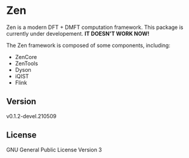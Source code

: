 # Zen

Zen is a modern DFT + DMFT computation framework. This package is currently under developement. **IT DOESN'T WORK NOW!**

The Zen framework is composed of some components, including:
* ZenCore
* ZenTools
* Dyson
* iQIST
* Flink

## Version

v0.1.2-devel.210509

## License

GNU General Public License Version 3
